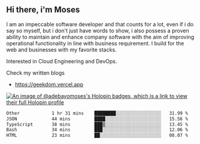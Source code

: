 ## Hi there, i'm Moses

I am an impeccable software developer and that counts for a lot, even if i do say so myself, but i don't just have words to show, i also possess a proven ability to maintain and enhance company software with the aim of improving operational functionality in line with business requirement. I build for the web and businesses with my favorite stacks.

Interested in Cloud Engineering and DevOps.

Check my written blogs
- https://geekdom.vercel.app

[![An image of @adebayomoses's Holopin badges, which is a link to view their full Holopin profile](https://holopin.me/adebayomoses)](https://holopin.io/@adebayomoses)

<!--START_SECTION:waka-->

```txt
Other            1 hr 31 mins    ████████░░░░░░░░░░░░░░░░░   31.99 %
JSON             44 mins         ████░░░░░░░░░░░░░░░░░░░░░   15.56 %
TypeScript       38 mins         ███▒░░░░░░░░░░░░░░░░░░░░░   13.45 %
Bash             34 mins         ███░░░░░░░░░░░░░░░░░░░░░░   12.06 %
HTML             23 mins         ██░░░░░░░░░░░░░░░░░░░░░░░   08.07 %
```

<!--END_SECTION:waka-->
